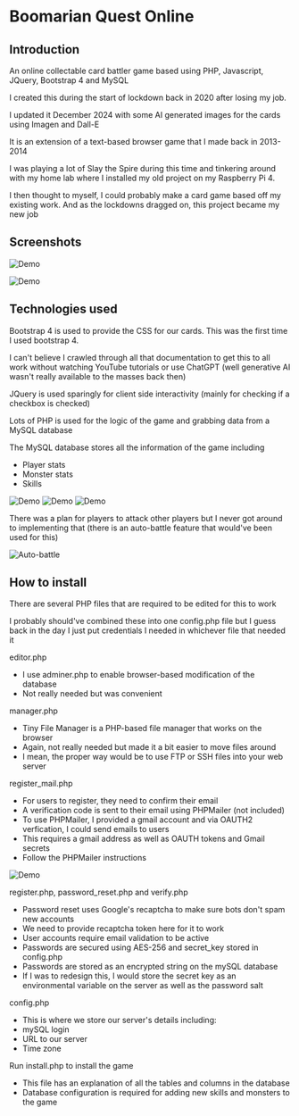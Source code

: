 # Boomarian Quest Online

## Introduction

An online collectable card battler game based using PHP, Javascript, JQuery, Bootstrap 4 and MySQL

I created this during the start of lockdown back in 2020 after losing my job.

I updated it December 2024 with some AI generated images for the cards using Imagen and Dall-E

It is an extension of a text-based browser game that I made back in 2013-2014

I was playing a lot of Slay the Spire during this time and tinkering around with my home lab where I installed my old project on my Raspberry Pi 4. 

I then thought to myself, I could probably make a card game based off my existing work. And as the lockdowns dragged on, this project became my new job

## Screenshots

![Demo](https://github.com/boomyville/Online-Collectable-Card-Game/blob/main/Screenshots/mobile_battle.gif?raw=true)

![Demo](https://github.com/boomyville/Online-Collectable-Card-Game/blob/main/Screenshots/regular_battle.gif?raw=true)

## Technologies used

Bootstrap 4 is used to provide the CSS for our cards. This was the first time I used bootstrap 4. 

I can't believe I crawled through all that documentation to get this to all work without watching YouTube tutorials or use ChatGPT (well generative AI wasn't really available to the masses back then)

JQuery is used sparingly for client side interactivity (mainly for checking if a checkbox is checked)

Lots of PHP is used for the logic of the game and grabbing data from a MySQL database

The MySQL database stores all the information of the game including
- Player stats
- Monster stats
- Skills

![Demo](https://github.com/boomyville/Online-Collectable-Card-Game/blob/main/Screenshots/database1.png)
![Demo](https://github.com/boomyville/Online-Collectable-Card-Game/blob/main/Screenshots/database2.png)
![Demo](https://github.com/boomyville/Online-Collectable-Card-Game/blob/main/Screenshots/database3.png)

There was a plan for players to attack other players but I never got around to implementing that (there is an auto-battle feature that would've been used for this)

![Auto-battle](https://github.com/boomyville/Online-Collectable-Card-Game/blob/main/Screenshots/auto_battle.gif?raw=true)

## How to install

There are several PHP files that are required to be edited for this to work

I probably should've combined these into one config.php file but I guess back in the day I just put credentials I needed in whichever file that needed it

editor.php
- I use adminer.php to enable browser-based modification of the database
- Not really needed but was convenient

manager.php
- Tiny File Manager is a PHP-based file manager that works on the browser
- Again, not really needed but made it a bit easier to move files around
- I mean, the proper way would be to use FTP or SSH files into your web server

register_mail.php
- For users to register, they need to confirm their email
- A verification code is sent to their email using PHPMailer (not included)
- To use PHPMailer, I provided a gmail account and via OAUTH2 verfication, I could send emails to users
- This requires a gmail address as well as OAUTH tokens and Gmail secrets
- Follow the PHPMailer instructions

![Demo](https://github.com/boomyville/Online-Collectable-Card-Game/blob/main/Screenshots/register.png)

register.php, password_reset.php and verify.php
- Password reset uses Google's recaptcha to make sure bots don't spam new accounts
- We need to provide recaptcha token here for it to work
- User accounts require email validation to be active
- Passwords are secured using AES-256 and secret_key stored in config.php
- Passwords are stored as an encrypted string on the mySQL database 
- If I was to redesign this, I would store the secret key as an environmental variable on the server as well as the password salt

config.php
- This is where we store our server's details including:
- mySQL login
- URL to our server
- Time zone

Run install.php to install the game
- This file has an explanation of all the tables and columns in the database
- Database configuration is required for adding new skills and monsters to the game
